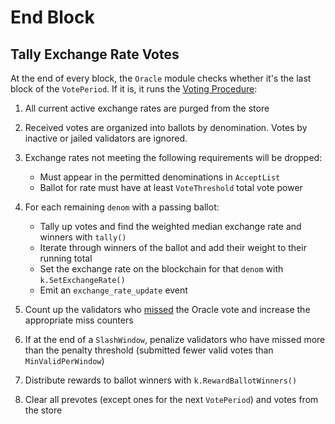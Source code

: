 <!--
order: 3
-->

# End Block

## Tally Exchange Rate Votes

At the end of every block, the `Oracle` module checks whether it's the last block of the `VotePeriod`. If it is, it runs the [Voting Procedure](./01_concepts.md#Voting_Procedure):

1. All current active exchange rates are purged from the store

2. Received votes are organized into ballots by denomination. Votes by inactive or jailed validators are ignored.

3. Exchange rates not meeting the following requirements will be dropped:

    - Must appear in the permitted denominations in `AcceptList`
    - Ballot for rate must have at least `VoteThreshold` total vote power

4. For each remaining `denom` with a passing ballot:

    - Tally up votes and find the weighted median exchange rate and winners with `tally()`
    - Iterate through winners of the ballot and add their weight to their running total
    - Set the exchange rate on the blockchain for that `denom` with `k.SetExchangeRate()`
    - Emit an `exchange_rate_update` event

5. Count up the validators who [missed](./01_concepts.md#Slashing) the Oracle vote and increase the appropriate miss counters

6. If at the end of a `SlashWindow`, penalize validators who have missed more than the penalty threshold (submitted fewer valid votes than `MinValidPerWindow`)

7. Distribute rewards to ballot winners with `k.RewardBallotWinners()`

8. Clear all prevotes (except ones for the next `VotePeriod`) and votes from the store
